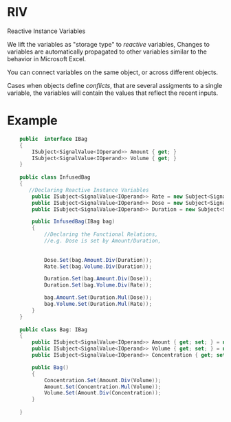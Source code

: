 # RIV
Reactive Instance Variables

We lift the variables as "storage type" to *reactive* variables, 
Changes to variables are automatically propagated to other variables similar to the behavior in Microsoft Excel.

You can connect variables on the same object, or across different objects.

Cases when objects define *conflicts*, that are several assigments to a single variable, 
the variables will contain the values that reflect the recent inputs.


# Example

```C#
    public  interface IBag
    {
        ISubject<SignalValue<IOperand>> Amount { get; }
        ISubject<SignalValue<IOperand>> Volume { get; }
    }
    
    public class InfusedBag
    {
       //Declaring Reactive Instance Variables
        public ISubject<SignalValue<IOperand>> Rate = new Subject<SignalValue<IOperand>>();
        public ISubject<SignalValue<IOperand>> Dose = new Subject<SignalValue<IOperand>>();
        public ISubject<SignalValue<IOperand>> Duration = new Subject<SignalValue<IOperand>>();

        public InfusedBag(IBag bag)
        {
            //Declaring the Functional Relations, 
            //e.g. Dose is set by Amount/Duration, 
            
                        
            Dose.Set(bag.Amount.Div(Duration)); 
            Rate.Set(bag.Volume.Div(Duration));

            Duration.Set(bag.Amount.Div(Dose));
            Duration.Set(bag.Volume.Div(Rate));

            bag.Amount.Set(Duration.Mul(Dose));
            bag.Volume.Set(Duration.Mul(Rate));
        }
    }
    
    public class Bag: IBag
    {
        public ISubject<SignalValue<IOperand>> Amount { get; set; } = new Subject<SignalValue<IOperand>>();
        public ISubject<SignalValue<IOperand>> Volume { get; set; } = new Subject<SignalValue<IOperand>>();
        public ISubject<SignalValue<IOperand>> Concentration { get; set; } = new Subject<SignalValue<IOperand>>();

        public Bag()
        {
            Concentration.Set(Amount.Div(Volume));
            Amount.Set(Concentration.Mul(Volume));
            Volume.Set(Amount.Div(Concentration));
        }
      
    }


```











